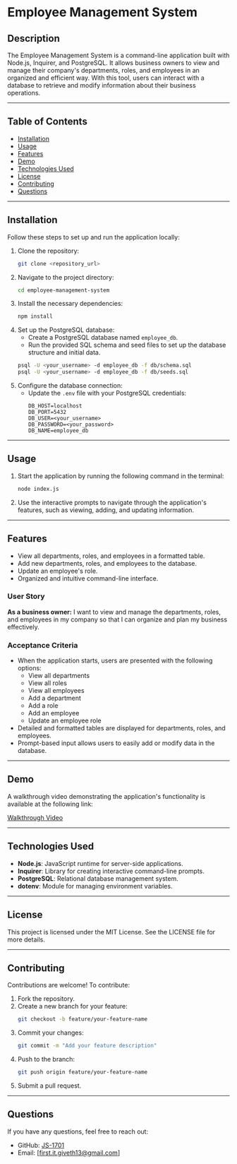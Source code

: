 # Employee Management System

## Description
The Employee Management System is a command-line application built with Node.js, Inquirer, and PostgreSQL. It allows business owners to view and manage their company's departments, roles, and employees in an organized and efficient way. With this tool, users can interact with a database to retrieve and modify information about their business operations.

---

## Table of Contents

- [Installation](#installation)
- [Usage](#usage)
- [Features](#features)
- [Demo](#demo)
- [Technologies Used](#technologies-used)
- [License](#license)
- [Contributing](#contributing)
- [Questions](#questions)

---

## Installation

Follow these steps to set up and run the application locally:

1. Clone the repository:
   ```bash
   git clone <repository_url>
   ```
2. Navigate to the project directory:
   ```bash
   cd employee-management-system
   ```
3. Install the necessary dependencies:
   ```bash
   npm install
   ```
4. Set up the PostgreSQL database:
   - Create a PostgreSQL database named `employee_db`.
   - Run the provided SQL schema and seed files to set up the database structure and initial data.
   ```bash
   psql -U <your_username> -d employee_db -f db/schema.sql
   psql -U <your_username> -d employee_db -f db/seeds.sql
   ```
5. Configure the database connection:
   - Update the `.env` file with your PostgreSQL credentials:
     ```
     DB_HOST=localhost
     DB_PORT=5432
     DB_USER=<your_username>
     DB_PASSWORD=<your_password>
     DB_NAME=employee_db
     ```

---

## Usage

1. Start the application by running the following command in the terminal:
   ```bash
   node index.js
   ```
2. Use the interactive prompts to navigate through the application's features, such as viewing, adding, and updating information.

---

## Features

- View all departments, roles, and employees in a formatted table.
- Add new departments, roles, and employees to the database.
- Update an employee's role.
- Organized and intuitive command-line interface.

### User Story

**As a business owner:**
I want to view and manage the departments, roles, and employees in my company so that I can organize and plan my business effectively.

### Acceptance Criteria

- When the application starts, users are presented with the following options:
  - View all departments
  - View all roles
  - View all employees
  - Add a department
  - Add a role
  - Add an employee
  - Update an employee role
- Detailed and formatted tables are displayed for departments, roles, and employees.
- Prompt-based input allows users to easily add or modify data in the database.

---

## Demo

A walkthrough video demonstrating the application's functionality is available at the following link:

[Walkthrough Video](https://www.youtube.com/watch?v=1UG8bMw509c)

---

## Technologies Used

- **Node.js**: JavaScript runtime for server-side applications.
- **Inquirer**: Library for creating interactive command-line prompts.
- **PostgreSQL**: Relational database management system.
- **dotenv**: Module for managing environment variables.

---

## License

This project is licensed under the MIT License. See the LICENSE file for more details.

---

## Contributing

Contributions are welcome! To contribute:

1. Fork the repository.
2. Create a new branch for your feature:
   ```bash
   git checkout -b feature/your-feature-name
   ```
3. Commit your changes:
   ```bash
   git commit -m "Add your feature description"
   ```
4. Push to the branch:
   ```bash
   git push origin feature/your-feature-name
   ```
5. Submit a pull request.

---

## Questions

If you have any questions, feel free to reach out:

- GitHub: [JS-1701](https://github.com/JS-1701)
- Email: [first.it.giveth13@gmail.com]



